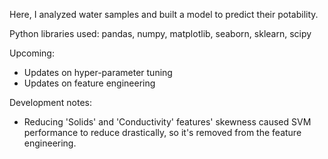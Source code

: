 Here, I analyzed water samples and built a model to predict their potability.

Python libraries used: pandas, numpy, matplotlib, seaborn, sklearn, scipy

Upcoming:
- Updates on hyper-parameter tuning
- Updates on feature engineering

Development notes:
- Reducing 'Solids' and 'Conductivity' features' skewness caused SVM performance to reduce drastically, so it's removed from the feature engineering.
